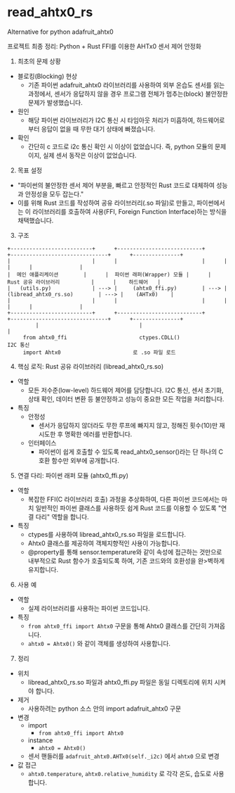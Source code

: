 # read_ahtx0_rs
Alternative for python adafruit_ahtx0

프로젝트 최종 정리: Python + Rust FFI를 이용한 AHTx0 센서 제어 안정화

1. 최초의 문제 상황
  * 블로킹(Blocking) 현상
    * 기존 파이썬 adafruit_ahtx0 라이브러리를 사용하여 외부 온습도 센서를 읽는 과정에서, 센서가 응답하지 않을 경우 프로그램 전체가 멈추는(block) 불안정한 문제가 발생했습니다.
  * 원인
    * 해당 파이썬 라이브러리가 I2C 통신 시 타임아웃 처리가 미흡하여, 하드웨어로부터 응답이 없을 때 무한 대기 상태에 빠졌습니다.
  * 확인
    * 간단히 c 코드로 i2c 통신 확인 시 이상이 없었습니다. 즉, python 모듈의 문제이지, 실제 센서 동작은 이상이 없었습니다.
2. 목표 설정
  * "파이썬의 불안정한 센서 제어 부분을, 빠르고 안정적인 Rust 코드로 대체하여 성능과 안정성을 모두 잡는다."
  * 이를 위해 Rust 코드를 작성하여 공유 라이브러리(.so 파일)로 만들고, 파이썬에서는 이 라이브러리를 호출하여 사용(FFI, Foreign Function Interface)하는 방식을 채택했습니다.
3. 구조
```
+--------------------------+      +---------------------------+      +-------------------------------+      +---------------+
|                          |      |                           |      |                               |      |               |
|  메인 애플리케이션        |      |  파이썬 래퍼(Wrapper) 모듈 |      |  Rust 공유 라이브러리          |      |    하드웨어   |
|   (utils.py)             | ---> |     (ahtx0_ffi.py)        | ---> |  (libread_ahtx0_rs.so)        | ---> |    (AHTx0)    |
|                          |      |                           |      |                               |      |               |
+--------------------------+      +---------------------------+      +-------------------------------+      +---------------+
         |                                |                                    |
     from ahtx0_ffi                       ctypes.CDLL()                        I2C 통신
     import Ahtx0                       로 .so 파일 로드
```

4. 핵심 로직: Rust 공유 라이브러리 (libread_ahtx0_rs.so)
  * 역할
    * 모든 저수준(low-level) 하드웨어 제어를 담당합니다. I2C 통신, 센서 초기화, 상태 확인, 데이터 변환 등 불안정하고 성능이 중요한 모든 작업을 처리합니다.
  * 특징
    * 안정성
      * 센서가 응답하지 않더라도 무한 루프에 빠지지 않고, 정해진 횟수(10)만 재시도한 후 명확한 에러를 반환합니다.
    * 인터페이스
      * 파이썬이 쉽게 호출할 수 있도록 read_ahtx0_sensor()라는 단 하나의 C 호환 함수만 외부에 공개합니다.
5. 연결 다리: 파이썬 래퍼 모듈 (ahtx0_ffi.py)
  * 역할
    * 복잡한 FFI(C 라이브러리 호출) 과정을 추상화하여, 다른 파이썬 코드에서는 마치 일반적인 파이썬 클래스를 사용하듯 쉽게 Rust 코드를 이용할 수 있도록 "연결 다리" 역할을 합니다.
  * 특징
    * ctypes를 사용하여 libread_ahtx0_rs.so 파일을 로드합니다.
    * Ahtx0 클래스를 제공하여 객체지향적인 사용이 가능합니다.
    * @property를 통해 sensor.temperature와 같이 속성에 접근하는 것만으로 내부적으로 Rust 함수가 호출되도록 하여, 기존 코드와의 호환성을 완>벽하게 유지합니다.
6. 사용 예
  * 역할
    * 실제 라이브러리를 사용하는 파이썬 코드입니다.
  * 특징
    * `from ahtx0_ffi import Ahtx0` 구문을 통해 Ahtx0 클래스를 간단히 가져옵니다.
    * `ahtx0 = Ahtx0()` 와 같이 객체를 생성하여 사용합니다.
7. 정리
  * 위치
    * libread_ahtx0_rs.so 파일과 ahtx0_ffi.py 파일은 동일 디렉토리에 위치 시켜야 합니다.
  * 제거
    * 사용하려는 python 소스 안의 import adafruit_ahtx0 구문
  * 변경
    * import
      * `from ahtx0_ffi import Ahtx0`
    * instance
      * `ahtx0 = Ahtx0()`
    * 센서 핸들러를 `adafruit_ahtx0.AHTx0(self._i2c)` 에서 `ahtx0` 으로 변경
  * 값 접근
    * `ahtx0.temperature`, `ahtx0.relative_humidity` 로 각각 온도, 습도로 사용합니다.
